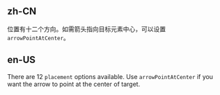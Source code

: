 ## zh-CN

位置有十二个方向。如需箭头指向目标元素中心，可以设置 `arrowPointAtCenter`。

## en-US

There are 12 `placement` options available. Use `arrowPointAtCenter` if you want the arrow to point at the center of target.

<style>
#components-popconfirm-demo-placement .ant-btn {
  margin-left: 0;
  margin-right: 8px;
  margin-bottom: 8px;
  width: 70px;
  text-align: center;
  padding: 0;
}
#components-popconfirm-demo-placement .ant-btn-rtl {
  margin-left: 8px;
  margin-right: 0;
}
</style>
